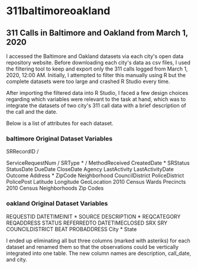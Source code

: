 # 311baltimoreoakland
## 311 Calls in Baltimore and Oakland from March 1, 2020

I accessed the Baltimore and Oakland datasets via each city's open data repository website. Before downloading each city's data as csv files, I used the filtering tool to keep and export only the 311 calls logged from March 1, 2020, 12:00 AM. Initially, I attempted to filter this manually using R but the complete datasets were too large and crashed R Studio every time.

After importing the filtered data into R Studio, I faced a few design choices regarding which variables were relevant to the task at hand, which was to integrate the datasets of two city's 311 call data with a brief description of the call and the date. 

Below is a list of attributes for each dataset.

### baltimore Original Dataset Variables
SRRecordID /

ServiceRequestNum /
SRType * / 
MethodReceived
CreatedDate *
SRStatus
StatusDate
DueDate
CloseDate
Agency
LastActivity
LastActivityDate
Outcome
Address *
ZipCode
Neighborhood
CouncilDistrict
PoliceDistrict
PolicePost
Latitude
Longitude
GeoLocation
2010 Census Wards Precincts
2010 Census Neighborhoods
Zip Codes

### oakland Original Dataset Variables
REQUESTID
DATETIMEINIT *
SOURCE
DESCRIPTION *
REQCATEGORY
REQADDRESS
STATUS
REFERREDTO
DATETIMECLOSED
SRX
SRY
COUNCILDISTRICT
BEAT
PROBADDRESS
City *
State

I ended up eliminating all but three columns (marked with asteriks) for each dataset and renamed them so that the observations could be vertically integrated into one table. The new column names are description, call_date, and city.

